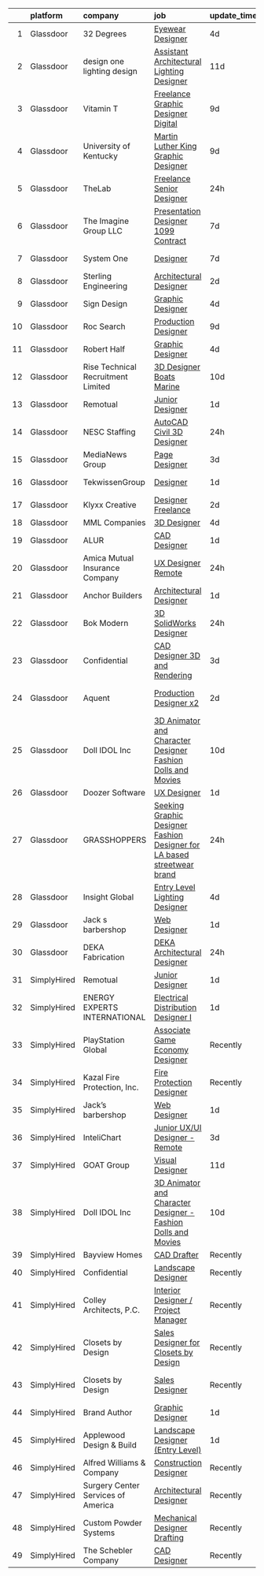 

|    | platform    | company                            | job                                                                                                                                                                                                                                                                                                                                                                                                                                                                                                                                                                                                                                                                                                                                                                                                                                                                                                                                                                                                                                                                                                                                                      | update_time   | location                   |
|---:|:------------|:-----------------------------------|:---------------------------------------------------------------------------------------------------------------------------------------------------------------------------------------------------------------------------------------------------------------------------------------------------------------------------------------------------------------------------------------------------------------------------------------------------------------------------------------------------------------------------------------------------------------------------------------------------------------------------------------------------------------------------------------------------------------------------------------------------------------------------------------------------------------------------------------------------------------------------------------------------------------------------------------------------------------------------------------------------------------------------------------------------------------------------------------------------------------------------------------------------------|:--------------|:---------------------------|
|  1 | Glassdoor   | 32 Degrees                         | [Eyewear Designer](https://www.glassdoor.com/partner/jobListing.htm?pos=107&ao=1110586&s=58&guid=0000018229d68ac6a291754eb450e42c&src=GD_JOB_AD&t=SR&vt=w&ea=1&cs=1_fe781148&cb=1658559302808&jobListingId=1008012148780&cpc=444700D72F2ECBCE&jrtk=3-0-1g8ktd2n8kf3d801-1g8ktd2no28d1000-e171888724c4744a--6NYlbfkN0BK9GXDcakwdiqmeo8o-2GvkYnmPkq7xevAHdeF_847qtWIb67PS4cSEboSHorPJRDQoaqcUy-3L0yhtCuG0Dr00QbuvsAT9k9_vGsKOvIT62hwB4leGfVJbxAEb7m3iG1ynuz_rrQmmFlyplda9327a5hbsHctmm29ZdRUsBLc9kGi8jmAyZaXppXGOiU42CWbClpmH54iwDp5gRGvT0GXwhmTjB3Qef3T3VmYY2ioAuTe06h-hB1ixBU0t_VCPUwjYxGdqorYUdcM1bm2BybTXwrcNhIN6UqZUtdfMb8ftFRVOXwe7HMgrQN5L_vZMSUGGKwhCFy-rqK40Y38TKzQ8RNNclsCFoNwqsXM2s1WtDW_zAu4qxD6fge3WSRT_Gf6d2xM8_KJ685ZzWgms63D0fJsS2oCUk-8krONXO2oB1oH4txbxa7wnujxFE-tTlYMjxoO6oZvNo7HIznZHPbue7COPA0lhveWoEoWbqlKnA%3D%3D)                                                                                                                                                                                                                                                                                                                  | 4d            | New York, NY               |
|  2 | Glassdoor   | design one lighting design         | [Assistant Architectural Lighting Designer](https://www.glassdoor.com/partner/jobListing.htm?pos=104&ao=1110586&s=58&guid=0000018229d68ac6a291754eb450e42c&src=GD_JOB_AD&t=SR&vt=w&ea=1&cs=1_4f603417&cb=1658559302808&jobListingId=1007997987199&cpc=10100C7693495614&jrtk=3-0-1g8ktd2n8kf3d801-1g8ktd2no28d1000-4c0aedf0e6fda878--6NYlbfkN0AS3oPsAAmCngCu4U51_2RxXyfS7TdWOFtWPOafNW52IyXYw5TLhjvsfcj4TZXJQ1zzH-20UfmQkxAIcMdSZrXDm9Ky1KN2JJcuidamg9Y5Fjz8MusjrzVrZqZC3xmTcMViLY6S1sPu1OtTCAmJZ9fgswCdoOnB-Ca27neAVfFiANR58DfgrARn93_2WRZQ-tb2pk_GAf_4bv3f-bj4C1hmYiIofT5oDeiX_8O35UgeJk6g3VGZ8j7uo4zEyaGAbQ5dEys9tKTnB6deThDUx0Rk4IGXzxW8Gzwftw8FPG89AaTuRW_5CLvcwv9rPIYLXfFXjfaYZQXuzzsUWntVpZEjLpbFPyAKoSTwq528JNbVWZ09Kw_or6O2M1px_yGVz86Nvc2-bDK5Hfd4EurhuA58JqInRNQ0B-_4lXjwjHls5YSRAmokPMttCmjb92vGSWmWCWFWKfQFlY4sYdz8pO5kuB0SEl1N3ntkfPx966Izoi_oYr0HkirKtmaRIPexjpbQU7z3QFR_zbLT7cGYLzWWFQ3bo-SMIZY%3D)                                                                                                                                                                                                                                       | 11d           | New York, NY               |
|  3 | Glassdoor   | Vitamin T                          | [Freelance Graphic Designer  Digital ](https://www.glassdoor.com/partner/jobListing.htm?pos=120&ao=1110586&s=58&guid=0000018229d68ac6a291754eb450e42c&src=GD_JOB_AD&t=SR&vt=w&cs=1_dfe72bc0&cb=1658559302811&jobListingId=1008003371939&cpc=9908D8D4413DBB8A&jrtk=3-0-1g8ktd2n8kf3d801-1g8ktd2no28d1000-b8aaf4f790a6822f--6NYlbfkN0DMrcEu7yrtATojKJA7cEzGQ3FdRGWLh0CZQInL4ECGI6k5tN82kdM0cJmh4vC7GgjKNvTzYday83o81_T4WKA7b-d9Hj33A104tepf51FPuFTB1Ljl-RdeiHAR7waaXXEbP6UQJH3qO91B-OiRteeOFAg_UGoOJfky8aSC0JcLRXtNf_BvieCQN3gfXQp18N0TjpY2Gsc_l8bUHYtB3k5Qx7JguhuL_SDjmKTTObW-Lq4Nbr3TgH-FgCoFwf2BnmWzn7YILT4BkjTjBmkxdjO5iurid0_dX-kUaXZBWXJd14l5F5pSJhaEeQH0AOrEUKj2kvG-iE5cNh3CTxtZdmhUrtUOuHNYqE_05hNdIE8Sws-E9X19JxTbGcuXlCIqTMOz63K_cnHDtF09FAwnMTo8kh68W76YH8o_m4QLsYs8Flbr0IEtHV-_me-kNZ5Dd2qVvMH2GSoygNBF-vlKilRL)                                                                                                                                                                                                                                                                                                                               | 9d            | Boston, MA                 |
|  4 | Glassdoor   | University of Kentucky             | [Martin Luther King Graphic Designer](https://www.glassdoor.com/partner/jobListing.htm?pos=127&ao=1136043&s=58&guid=0000018229d68ac6a291754eb450e42c&src=GD_JOB_AD&t=SR&vt=w&cs=1_d4585fab&cb=1658559302811&jobListingId=1008002923825&jrtk=3-0-1g8ktd2n8kf3d801-1g8ktd2no28d1000-51466d4ed0807bb2-)                                                                                                                                                                                                                                                                                                                                                                                                                                                                                                                                                                                                                                                                                                                                                                                                                                                     | 9d            | Lexington, KY              |
|  5 | Glassdoor   | TheLab                             | [Freelance Senior Designer](https://www.glassdoor.com/partner/jobListing.htm?pos=130&ao=1136043&s=58&guid=0000018229d68ac6a291754eb450e42c&src=GD_JOB_AD&t=SR&vt=w&ea=1&cs=1_c4c24bfa&cb=1658559302811&jobListingId=1008023980016&jrtk=3-0-1g8ktd2n8kf3d801-1g8ktd2no28d1000-4ec9a241155d88cf-)                                                                                                                                                                                                                                                                                                                                                                                                                                                                                                                                                                                                                                                                                                                                                                                                                                                          | 24h           | Brooklyn, NY               |
|  6 | Glassdoor   | The Imagine Group  LLC             | [Presentation Designer   1099 Contract](https://www.glassdoor.com/partner/jobListing.htm?pos=126&ao=1136043&s=58&guid=0000018229d68ac6a291754eb450e42c&src=GD_JOB_AD&t=SR&vt=w&cs=1_6d6a4a03&cb=1658559302811&jobListingId=1008008476674&jrtk=3-0-1g8ktd2n8kf3d801-1g8ktd2no28d1000-0737340b6d7a1384-)                                                                                                                                                                                                                                                                                                                                                                                                                                                                                                                                                                                                                                                                                                                                                                                                                                                   | 7d            | Shakopee, MN               |
|  7 | Glassdoor   | System One                         | [Designer](https://www.glassdoor.com/partner/jobListing.htm?pos=115&ao=1110586&s=58&guid=0000018229d68ac6a291754eb450e42c&src=GD_JOB_AD&t=SR&vt=w&cs=1_8060916e&cb=1658559302809&jobListingId=1008009026649&cpc=217C45A42544DB93&jrtk=3-0-1g8ktd2n8kf3d801-1g8ktd2no28d1000-b14ed12d61d5539b--6NYlbfkN0AXtvPDqDev6liskt-h_3vAUEMM26GmMOlWYCAn-kvNiXycd5WmzglIHi5nf_bG_WvzVqywqQR2CMi6nJe_aiElRkT6R1Q-nbyfjXVMQHu-WD26QuwD4ZnILRyCz8pK7qae2SIbuvoz5j7uk1dSkplD1cxom-4sf7-scrdnIzjDw5Zd9R24UqbLV6zcW9kPE76epE3_NEx20Lw1ugipYg0_AnisglRhNLu2S3O-JWG_zspqqoMbax1LwQZvSjzrwx2aHeZKvGLXya9CPUmxwYtY608UZJtV-1WDW7kbeMtWc8FkO7irsMSEeHfoRNk7YD2NEwv5ScEifizPUflNGalR58zJXc3fxuPAmt1yiB5TlcRs3RQMPquiUV3Za9ge3Ft1vAaQCjsL-aKtcSd1Szmy6vtcMU0wbji5E8VzJYfxIO-Fn-CGCleMOBbtGyNmrRcJ54W-kKujUCBlMfEG4jxLQRQXx4Yrznnujdfe3HgaqYLTF0N70Pr8v3rPnGEcBU0CexOqmpYSlsn0A0QBM-9rUXpD4aC7jrGAqknITm7STFVxBlLwRbPK)                                                                                                                                                                                                                                                           | 7d            | Maplewood, MN              |
|  8 | Glassdoor   | Sterling Engineering               | [Architectural Designer](https://www.glassdoor.com/partner/jobListing.htm?pos=113&ao=1110586&s=58&guid=0000018229d68ac6a291754eb450e42c&src=GD_JOB_AD&t=SR&vt=w&ea=1&cs=1_5b60470d&cb=1658559302810&jobListingId=1008017842891&cpc=334ABAF5D42DC775&jrtk=3-0-1g8ktd2n8kf3d801-1g8ktd2no28d1000-b3ec767eaa28fdf1--6NYlbfkN0B4L01S_OV33roMHkz4t_gFxJwidlf-90ojXEiVsJ234DCbZor6QA2zncOMfr5AWC0HfDV3zrbgnZp-4TrAeSYJf06wvsRrbx74cvTS_AWOdlybYXtlBhRBY3XcPU6lTkWhnjp07INQGPfrKpgo-_LgiOFtCUa0X6oijOXmtJsrT1q4zEObZWD22BFdaubSku-c-GolwLdCKHdFCQOBP2L1qaasWYkyg1SXo-qsnytp0t8juLesz-hbxcbLXYKMvfMZJHr9xHelnN1-hQsWHLUSvPfQkBrza2isk3ckT7QpZ8PDn5W1DXKycJNak4PAOlhB9GE2lSGAardy5uFi2FUn0A-SVB7d9EidiLLGCVlCIL47QBGh2WYQ-shM6fSODszhzg1CgZQcEq8Ba08jqPTl-U_2SP8UWW_TUyKLz73R4lvnD4zgkPPuIL4e_-j7wh2H_g0aCeXF2M-Qk0cJ4hSIOg9r94ZtOo47o-a38e_iopQZB8KtDVMNba5BmySOW4s%3D)                                                                                                                                                                                                                                                                                          | 2d            | Remote                     |
|  9 | Glassdoor   | Sign Design                        | [Graphic Designer](https://www.glassdoor.com/partner/jobListing.htm?pos=108&ao=1110586&s=58&guid=0000018229d68ac6a291754eb450e42c&src=GD_JOB_AD&t=SR&vt=w&ea=1&cs=1_93dfc49a&cb=1658559302809&jobListingId=1008012044571&cpc=1D891ED3EFC3904E&jrtk=3-0-1g8ktd2n8kf3d801-1g8ktd2no28d1000-5447584a5a012fab--6NYlbfkN0D5EoDI19pzLD_ZoAvoqM1-O9qeTV9KvYbDAr1-bMzVcQf2IFddxPxdfYK0M0fimLA_1hqh8mtv2Bei1xWrEA4dTqbJ9xgG4wtvUPIKGKNPjexcUKQknkExEwPSpfSTKFiWyrGITBdnU721fBuzGq6SX9OPboPsNa7LDXS3nb24dZJne6lPpxFDB5yPLBJ3BOb7LLVEzmg1yIh4dQIsRmgOGrlcuNj9TIZYxaREBRHgl_XrU0B2aM_lST1nR_Kf1gmnuZCZbQlxcmW19vAdSvifsnraPHbDJzPDpxfRXF-8DSlYnzSj89JO19HQi0OFDu7BTHrCJI3JiX_TRgDGa7HWhJO6UNIuQ2bNvg-jOHl2-pKrzzxaRceAd8bKNg5zUc6lySFQJjRZAFCWhATPhJsZGS-2DE5eXjhFPjunHnF6C1SfaMHg1laxoKNwJ2X_k-_QEXo8KspDm-y3i7nUdyqza90kcgYbirzS_0I6s5H79AaigPHUWE6d)                                                                                                                                                                                                                                                                                                              | 4d            | Avon, CO                   |
| 10 | Glassdoor   | Roc Search                         | [Production Designer](https://www.glassdoor.com/partner/jobListing.htm?pos=111&ao=1110586&s=58&guid=0000018229d68ac6a291754eb450e42c&src=GD_JOB_AD&t=SR&vt=w&ea=1&cs=1_10995874&cb=1658559302809&jobListingId=1008002873267&cpc=AC285F3A3ECA6BB0&jrtk=3-0-1g8ktd2n8kf3d801-1g8ktd2no28d1000-addaca8772c6d40c--6NYlbfkN0CMHfdvImXyhvk82aHanYmk_omNMXOkHedsHncAw9pogZQ8McdVG3ZgtV6D129IFYhfTL7yuxeJosBcH9muJWk9YjK52T1y8O0szOu9vTCKpmDjplYXk-IMpyXv9A-aKX-ksh4eAFC-aE-SiQhh8OCuPLec8bbQAg5TTcVH-hdjBv8d1fndIoosveEmcE8050DqMPNetn9gGFVyc1tDJwnehcAXtkrZNU46mwS5c9p0Mz7UfUGWq027trSlOanwSFWdhyNtYx0jyRrZ2zdwqTbR6LxXvaoMhZY5Sx0z5MahvDVRW5szuSK7Z4falaMNbBQytW8WA9asPb_ksuqXlMIM6TJbM2C5Pn9VA_7wpKKH2xKZGkxo555Hn4irLXxkbH0dE1miusBtnftWniYdxVXtt21sUdZe_Ap1ARGx_mHMTVIIR2q9za9_6S9pjDX1UPFQmC9T3LHri2II1P3xcppeIKu2Tr3ef2dAwHRkKtoSDtkUVVUk7Wbm2Tn_-STn1ZU%3D)                                                                                                                                                                                                                                                                                             | 9d            | Remote                     |
| 11 | Glassdoor   | Robert Half                        | [Graphic Designer](https://www.glassdoor.com/partner/jobListing.htm?pos=118&ao=1110586&s=58&guid=0000018229d68ac6a291754eb450e42c&src=GD_JOB_AD&t=SR&vt=w&ea=1&cs=1_984e812f&cb=1658559302811&jobListingId=1008012485533&cpc=654405A9B1E0A9F5&jrtk=3-0-1g8ktd2n8kf3d801-1g8ktd2no28d1000-83e1cc3038318bf2--6NYlbfkN0CpzDdaQkua3np5pkmj49lKioZwmwxQ-yx5plwbYmV_My3ZZxK2JCK769fpFykqI2kJl-YJhFDJc4f5HykAy76NMGmSZUcSlSJBmOHpMYunDxlhYMKSykqidNrDrTw6Qa9AB1cdB7eZST23be0igcgLpLfso8fEEgPqxtv-Vz2kG9y-PdKuVsQY-VnOsGtc2Rht0HxWH5gAGksXXCzPfCF7_LYBtDYUUDMsZdjrUH7Gn4CLoHMGCrzOJAlOMzgRoZafAZl1-qE47SatBGdybVyv_l_du03-fLTy8fxsi8wboVlCiYtr0kNr8k7mNMVuHaCxBK8EZ_jkTyj1bTvOuEdTkOyBv-JVQvx-492dNHFhb-xAOHDzcJgmwc9ymiNuNFubBWsBR0zw3k8qjZnPpXG7oQjiQ3o-j3wjUEGE6IdfcCZAfRq1Hy7HKX--32bhAD_w8HTL05T5bFkOAiL_t3g5PxE1BaV-rPT4017MipEbu3i9AAKzulrPz7PCysZ_D4fz2TJ0Eixqs0AYIAQizq-RW7uXusgt-QJsP0Ojfdso0g%3D%3D)                                                                                                                                                                                                                                                  | 4d            | Marietta, GA               |
| 12 | Glassdoor   | Rise Technical Recruitment Limited | [3D Designer  Boats   Marine ](https://www.glassdoor.com/partner/jobListing.htm?pos=110&ao=1110586&s=58&guid=0000018229d68ac6a291754eb450e42c&src=GD_JOB_AD&t=SR&vt=w&ea=1&cs=1_75751123&cb=1658559302809&jobListingId=1008000115928&cpc=8795CF9063CD573D&jrtk=3-0-1g8ktd2n8kf3d801-1g8ktd2no28d1000-cab4beabd3bfd307--6NYlbfkN0BlIR6L0eizDKDqkzeZRfLume_DxC2-xIBuckbPXhGlgbPuGIQFFKUsMXwj8tcMjhGo-rRhYo0sbEYpR3S8NfZcTr5dmVP_6UhPtnnYrh1zUezU6BOKz0Nrc81QrCZp-zW8S3MRe2MxA6WHuBGLeX9jClSyoh4qnk2gvK51ntMxyTURTOIuPHHIbXF4S_0hjyMZTI3p8eVpwDFQIeRTA8YpoSg80OU1Tr1VRfi7fePEsBbltNb1W6D7GfQdTt-DsjhuoGLyZb1dfWfYPcrtlPXWwAn-MOvgt7fczv9laQD2VwZ_Iof_mAQfS73C_BQDThxdzDeEIH6t7D2M4en_ky7XIpeDR37JhLoPM8pOZObS3FNDKiqrvozgUeK2eiNeqzjNpOTCkxOEiOovsG-miOEOukR1XfF3iwKEDcvd7ktzbSLGm-p5AKJ_ZThJDitCuEhJ4VoOCbCjgC_RJGYjj_-rI1_f0-N00z4yGxczxEHUJvqX9LwoLnA-LL37pAQWkgjI0-mT1xbYFRLyy_u3AOUmVm6KsJ8yRnN8YUDN8SX7okfjYjzkg3dyR-CJmsUNT0U%3D)                                                                                                                                                                                                                    | 10d           | Clearwater, FL             |
| 13 | Glassdoor   | Remotual                           | [Junior Designer](https://www.glassdoor.com/partner/jobListing.htm?pos=121&ao=1136043&s=58&guid=0000018229d68ac6a291754eb450e42c&src=GD_JOB_AD&t=SR&vt=w&ea=1&cs=1_f0ec3a4d&cb=1658559302811&jobListingId=1008021046898&jrtk=3-0-1g8ktd2n8kf3d801-1g8ktd2no28d1000-173baf079a8ec36c-)                                                                                                                                                                                                                                                                                                                                                                                                                                                                                                                                                                                                                                                                                                                                                                                                                                                                    | 1d            | Remote                     |
| 14 | Glassdoor   | NESC Staffing                      | [AutoCAD Civil 3D Designer](https://www.glassdoor.com/partner/jobListing.htm?pos=112&ao=1110586&s=58&guid=0000018229d68ac6a291754eb450e42c&src=GD_JOB_AD&t=SR&vt=w&ea=1&cs=1_fe4ed4d3&cb=1658559302809&jobListingId=1008023218644&cpc=451933188B21919D&jrtk=3-0-1g8ktd2n8kf3d801-1g8ktd2no28d1000-5a2131872c136cf2--6NYlbfkN0CZaM3qCFOpL_Lemb3iVULeNtfhWBcbvvoDwAxh7TM4kSMvzkrej1P0tLgb1VjA5MLqFB_OAeolybmlurPygtWsp5sB2R8gmYu5WDcJKNuhsgXRlOovXGmUFAip1VNcFz9bThqYLOkLoGofzgBC9owRi5UVtQGvFeyrWz_9B94wbKWSug4THFIkd65bogJF6lglkuRk0yymCVmNT_S1Qfa99UT02h94IkrW-vQDbasvjdXSoiuAGzO-kCUo7Jo6fiSnhtjIsCJ0aSbsmC9Urj7xklTxWzfMl-EeKGgX0SIKoDZ5BgLtnrLdGw6lk7dGhR08DhrJ1QPeI9BbuMTJ91-kWF5SH7LyI7rHs21rg6mqyFleEKwyY2js1JiLuIb8-eh_ogE6du8nFhpxO6-GaD-O5RqoMtYMAgSNFmY5g0srd07koQI8pwdW_wIkCWHhXyS_v7c1j8tCSXSvw6iM1XYWudYJ_3AFUjMbhT8VvJmHjJWT6i017ZHKd00PlqUh1GgnEIIvwIIhww%3D%3D)                                                                                                                                                                                                                                                                         | 24h           | Remote                     |
| 15 | Glassdoor   | MediaNews Group                    | [Page Designer](https://www.glassdoor.com/partner/jobListing.htm?pos=105&ao=1110586&s=58&guid=0000018229d68ac6a291754eb450e42c&src=GD_JOB_AD&t=SR&vt=w&ea=1&cs=1_b940a130&cb=1658559302808&jobListingId=1008014959597&cpc=8CDBB1EC89CF7160&jrtk=3-0-1g8ktd2n8kf3d801-1g8ktd2no28d1000-4fe1aab0f0f28fbd--6NYlbfkN0AJuQGTv8CTaj4fYsw3wWsgKqKONRlw8R5hOwrc362uRY2qrf7dozGqkrRkdSaGOyCuID14d3EmZQlHbPvAfLHUYvTiVdVRamrOwU35cwDtTQT_eOG-gUhbj8CiJrYJpPk7w4i0xwYuMHIQ9AsNCQnzdTG5uDQyGUVziZ1OlKURAfEBrCg2FZ-1k3a7yVgpO_tF8at9QvfR3Nz0j2xqwmbX5esJigFOCgIAQOmi_TYX6sUEURntuboRbS2g2ZKr7u7zV_BIbtsBEEvh5rTHNB6vUUdyv9oiolvs4RBKqStlbJoKtiF-V4egztAyjgIEABPf25IbgcnYRH3hUyt4WH95wzpbqu8NJL1K9_BKY2RmtKpnqpbuL1elmDkFdw_uk6OV1VlWptgMeryxHjnHvn1k1ZUSlqq5mdnW69fMu1iR4xOuti_vzm2XTYZJEZAS7MZ05n8wmP-qFyLSLqHlUymCgvhOqQ_rnpJBaWAcKPU8O5P14ZEXJtGkybGwkQqhb3Q%3D)                                                                                                                                                                                                                                                                                                   | 3d            | Remote                     |
| 16 | Glassdoor   | TekwissenGroup                     | [Designer](https://www.glassdoor.com/partner/jobListing.htm?pos=129&ao=1136043&s=58&guid=0000018229d68ac6a291754eb450e42c&src=GD_JOB_AD&t=SR&vt=w&ea=1&cs=1_29fca1ff&cb=1658559302811&jobListingId=1008020213060&jrtk=3-0-1g8ktd2n8kf3d801-1g8ktd2no28d1000-f8d024b61455c526-)                                                                                                                                                                                                                                                                                                                                                                                                                                                                                                                                                                                                                                                                                                                                                                                                                                                                           | 1d            | New York, NY               |
| 17 | Glassdoor   | Klyxx Creative                     | [Designer  Freelance ](https://www.glassdoor.com/partner/jobListing.htm?pos=128&ao=1136043&s=58&guid=0000018229d68ac6a291754eb450e42c&src=GD_JOB_AD&t=SR&vt=w&cs=1_ceb33eef&cb=1658559302811&jobListingId=1008016413547&jrtk=3-0-1g8ktd2n8kf3d801-1g8ktd2no28d1000-dfad601a383a1c81-)                                                                                                                                                                                                                                                                                                                                                                                                                                                                                                                                                                                                                                                                                                                                                                                                                                                                    | 2d            | New York, NY               |
| 18 | Glassdoor   | MML Companies                      | [3D Designer](https://www.glassdoor.com/partner/jobListing.htm?pos=122&ao=1136043&s=58&guid=0000018229d68ac6a291754eb450e42c&src=GD_JOB_AD&t=SR&vt=w&ea=1&cs=1_c45d0b4f&cb=1658559302811&jobListingId=1008013069175&jrtk=3-0-1g8ktd2n8kf3d801-1g8ktd2no28d1000-88917fb1367694be-)                                                                                                                                                                                                                                                                                                                                                                                                                                                                                                                                                                                                                                                                                                                                                                                                                                                                        | 4d            | Dallas, TX                 |
| 19 | Glassdoor   | ALUR                               | [CAD Designer](https://www.glassdoor.com/partner/jobListing.htm?pos=125&ao=1136043&s=58&guid=0000018229d68ac6a291754eb450e42c&src=GD_JOB_AD&t=SR&vt=w&ea=1&cs=1_0676e679&cb=1658559302811&jobListingId=1008019703696&jrtk=3-0-1g8ktd2n8kf3d801-1g8ktd2no28d1000-6aca30e251a6a3c4-)                                                                                                                                                                                                                                                                                                                                                                                                                                                                                                                                                                                                                                                                                                                                                                                                                                                                       | 1d            | Remote                     |
| 20 | Glassdoor   | Amica Mutual Insurance Company     | [UX Designer   Remote](https://www.glassdoor.com/partner/jobListing.htm?pos=109&ao=1110586&s=58&guid=0000018229d68ac6a291754eb450e42c&src=GD_JOB_AD&t=SR&vt=w&cs=1_8a250585&cb=1658559302808&jobListingId=1008023152099&cpc=AF1E4A3695F490BE&jrtk=3-0-1g8ktd2n8kf3d801-1g8ktd2no28d1000-45ca01829f84c6f7--6NYlbfkN0DHNsmo6-l5VPEcn0_qUKkjeVx5zfr-x0vwZbi1T4ZBycdf6Jx9Tpj7qckzafRgtcLXdLnxyfmGRzNwjI9YJwsqadLqFdxv6lRP2OBL1QWsxcqwrNLEH9JQf1guwoWx9Co_zfsFmHLjE5O-086nq_43Im-bxeZhuLy022DRje_OCdrWmKee86TwLqaWFPpNcYouGFXGAtz2XGtmWMH_TwGZCzoh7xIE_mzF-Vi885ugK92cCBJfAP0i32QPsU-oOtRlXjUjnLqIVd-OCV6tbeG329ydhqTqNhaPP7ofvCawJGPlAWxEF5HT3XOK26itEWEzpd76nZk6kJLG9TjfQH_i_meAaQdAjPhW9AnuVlrpFp42RI_pKMmYADbHHjbqnBOEFqDjMycO1xIvTptUQHa-u9CjAXbIG8yyiYYu6Oul7Y5B2lhPFFbiW_rarYFgwj3_6nI6VrP1AnOccXY5hjGkqW7rSdd6FHoT4JWIkki76rXi7JsxUvndEXY1Ekc7w2kxCegqj7J1ufg_S4NyG2oRL6yiEyTXHq_lubO_M-M1oVWfQYu9IsptKoj_PZK32BdpftnlCBxoJkj2cZYeNGGKXygVcIVyZodnpUcz_SWJlYzMils_qdwwCnd3O7F_uXpMhTeHTWgUcBcbinjTAHkT-6kBC9V6jXQ9G-mMZFlap2HUj8PmanJHqH48bd6PlYwKKNF9NQQ-OfLe2-yghJCUoU6vbGc7ZZRZ4ZZ3sbpZo7dXXa4pTkgnjn673fKzm4zpnC65M3UZpbG03aCz5ZaENDgDUMDL-j4%3D) | 24h           | Lincoln, RI                |
| 21 | Glassdoor   | Anchor Builders                    | [Architectural Designer](https://www.glassdoor.com/partner/jobListing.htm?pos=106&ao=1110586&s=58&guid=0000018229d68ac6a291754eb450e42c&src=GD_JOB_AD&t=SR&vt=w&ea=1&cs=1_0abd25b0&cb=1658559302808&jobListingId=1008019770944&cpc=AF8BC9077DDDE68D&jrtk=3-0-1g8ktd2n8kf3d801-1g8ktd2no28d1000-63fdf7e63976f2ce--6NYlbfkN0DZZww-p_mr8GWlqIRBY21Wjl_Fk3kglyx5_HcxykVqwaDFSJjVlUl454aCHcnRnC-GL5sOo_xrgnlQFU5uu0RgdkvWzUDh9oNa7oO6QRhS45cJ7a5Leq6JDs8hrorIvYU4OrF6PfNnkbuJhAXVq3Zrh4j1mu6lP50Yt84SVLeywrnKh45U1owsY0x20Pf1iB0WX0oTJS6eMBU3GzMkOT53vBLXrrhIeSlelymvhlvB0CaHxssNJACTzHin3250zksfghK5cXbIQsd9X-52CCO9aB1XM9NcJy0nf8b0jJM1hvJhKlJIUArsILgEepJuXiGas5xste4Ugtip5-ldraCOceNgT7tuBZhFlTUzncgI60Y8PUYvwrYPQq_WW8cXBde9Vz4SVa_lCqYLrcHB7jM_iRLEjUXS-EMRxBxFXIU11-Hd-b0Uha6FZD5SnHFk-6HiYoeh6r_CxBhN2bl4bP_6Mee3-DFq9-7D4nBrGPAs5aGYUUSMyBWAnqT9b9kC4zwFzkwU4LKs-A%3D%3D)                                                                                                                                                                                                                                                                            | 1d            | Minneapolis, MN            |
| 22 | Glassdoor   | Bok Modern                         | [3D SolidWorks Designer](https://www.glassdoor.com/partner/jobListing.htm?pos=114&ao=1110586&s=58&guid=0000018229d68ac6a291754eb450e42c&src=GD_JOB_AD&t=SR&vt=w&ea=1&cs=1_4edff0e0&cb=1658559302810&jobListingId=1008022784497&cpc=F4EED0218A761C36&jrtk=3-0-1g8ktd2n8kf3d801-1g8ktd2no28d1000-cc98691101b13428--6NYlbfkN0Bfu_5AvXDdZ4kp6XJnm-TK1qXOuwmabyw2ykyrS-Lqwig-XF-T1t7bm1yALSeqI_w-etvPnSIhbT1btK4SOCg1qvbyBXpqOuBuKVxA4R6jDBrUpzXQ5ObudL82fmyBg-LE8F5VONKyQXbFr8ZPjwcXnej1hlGeqmMJt4z04XgqkKezNq2zlwV9rkSX39tT01gkf6v1f6XOsfsjQehMuxQCDi7-HGX0hOu-ZlqFnY_FG6TWlUrhGQbp10JjZMQ248Ru5QZlXS_QvW6zM63mkox54UT4RfGmkcc_dJp1wG1WPbdOaqdNTNtf2O5wBqIybfV954WIkWEsKGpK-G_dJL0lQ7R-ZWiWeoPpWrahS_vnYc23_xq-rRGTxD_Jqq1k-jE3zFl8DrFI8dWRgYvGzZxqaxr2t6amQ89l_Bco1wJEkBOzH0O8vcsfokRz6ybg89RzEGFA_Aj5AiDFvs1Hl2qAMAAsmoXZGfQxYGjoY2oySWZRGdyPyS10jXMwKv0OZXg%3D)                                                                                                                                                                                                                                                                                          | 24h           | Remote                     |
| 23 | Glassdoor   | Confidential                       | [CAD Designer 3D and Rendering](https://www.glassdoor.com/partner/jobListing.htm?pos=101&ao=1110586&s=58&guid=0000018229d68ac6a291754eb450e42c&src=GD_JOB_AD&t=SR&vt=w&ea=1&cs=1_6d5c0dde&cb=1658559302807&jobListingId=1008015055285&cpc=88FE657033F128A5&jrtk=3-0-1g8ktd2n8kf3d801-1g8ktd2no28d1000-1aaeb39c2318afbb--6NYlbfkN0C-JHwPsi4J_qJscZATRZQKhuQzhC-3btlxRVQSn4W8QPUJbBhCn84MBI6gASY_VJpz5jitzxxxyqZeizp4zqFLV_ukX0VCNifHgf6BjuVDhOPg9VeEO4L_kEgXDocDfvdf2e0NSI-EelJb04PzgHCIV6ZLImHijvs_gtVA2uSAlQ_gKlCzpl6tbQT9Cpi6BGKjL_YT0gypabVpTfdYqKuVjKQNlIEE-MNJ6QlGp2kyZBIc7lplkVc8vtM5bntDfn5CeHj_qXd_EHX06LIY_MQRNXLnTN0yzhEKmbEGRMdYrvEKG6tI9uC3LSoO5N96a-XvQ9Ks0RNOiUbPEsjzn-Aso7TcpdI04JuZZy_0MkoxX1oJmcgw-DQEbRmFemfCjXvFQHANIy7fRvGxsN_fYOQquQkiPVcakfNRF1lWNK6lASTvql95xOfTNYGYuQVgtiIHYZIhJdZknxfZuOPsllb87NPxslxF8XQN4BAZMKj7QCsv8cssDzx51FQm0FH2z6tJ2vtqU3z5iLVhRGYo5_tK)                                                                                                                                                                                                                                                                 | 3d            | Denton, TX                 |
| 24 | Glassdoor   | Aquent                             | [Production Designer  x2 ](https://www.glassdoor.com/partner/jobListing.htm?pos=119&ao=1110586&s=58&guid=0000018229d68ac6a291754eb450e42c&src=GD_JOB_AD&t=SR&vt=w&cs=1_e7aa143e&cb=1658559302810&jobListingId=1008018932000&cpc=FB7E4A1762AE5BEC&jrtk=3-0-1g8ktd2n8kf3d801-1g8ktd2no28d1000-8ea384a0eeeeb3e5--6NYlbfkN0DMrcEu7yrtATojKJA7cEzGQ3FdRGWLh0CZQInL4ECGI9gD0Wolx9R2v-Aex0-GK0599N6JfJrHwmKVIEictrnypLn4ozaqC5aVDZJP0k-aKzmnrTmVjHfJ4cQ2LkqyHK1Q9iu4w4smN9vclPZtRAqdcpsFvsRiavO5ZMaSJeRBZ3IKzX6KrtKyARVIOlRmr_2qzltg58ieOVbkXzOAh-YXiF1Ls3ZXmHpnsMeL4mxVZrc8xkBsFha7CXkcZV1wlaMCWZR55mjDuYk1OcQk7ACAM1rsY0iQgmWH2TYwUVyafHlzc6NRI6N3JHyGtKBkQPAsFvdTy3tbXCK9MHHYh-REE0MJeP08GrzWLGq-XU75WYxm60b24bloRjWg16Nm31T4hSU1hAbKJhIw25HvDHSa04cNP-WE-n_JTilKiSVEqh8mdmQZvbtYq-oaZ7Y_uBvxx4UYWnP_rg%3D%3D)                                                                                                                                                                                                                                                                                                                                               | 2d            | San Francisco, CA          |
| 25 | Glassdoor   | Doll IDOL Inc                      | [3D Animator and Character Designer   Fashion Dolls and Movies](https://www.glassdoor.com/partner/jobListing.htm?pos=124&ao=1136043&s=58&guid=0000018229d68ac6a291754eb450e42c&src=GD_JOB_AD&t=SR&vt=w&ea=1&cs=1_c800955a&cb=1658559302811&jobListingId=1008000050419&jrtk=3-0-1g8ktd2n8kf3d801-1g8ktd2no28d1000-692803b7bef0db82-)                                                                                                                                                                                                                                                                                                                                                                                                                                                                                                                                                                                                                                                                                                                                                                                                                      | 10d           | Remote                     |
| 26 | Glassdoor   | Doozer Software                    | [UX Designer](https://www.glassdoor.com/partner/jobListing.htm?pos=116&ao=1110586&s=58&guid=0000018229d68ac6a291754eb450e42c&src=GD_JOB_AD&t=SR&vt=w&ea=1&cs=1_6d6f0846&cb=1658559302810&jobListingId=1008020686132&cpc=32EE424DE2B657EB&jrtk=3-0-1g8ktd2n8kf3d801-1g8ktd2no28d1000-af399a0b1d20ab56--6NYlbfkN0Bg38Of9YQ3kJV2XUPt6TrE35Uahq87aC81g7ntBBDzDl4BUeCILnYXLU6PATw19imkHDFJKaE-HSGObwynxPYNNQhTKA2ndTCY7YmDy9cCkYhojGtxSa38bhzrRdXnw_0-kmfL1bmJiYnIa08zgqJNHGQHit03bLAdoz4L3qqqPzUyiVIt9sdpq1XLnml8D5zNTXDiRR8ORYFbMcgwIB5uvR6oWAy_uVyyGORIhkHpAqimuZvD9d7XOXVJuOE_TIcS4kpA5uMYKypds2DfF6leKUNzYQaPdQLGojznvcxtiFDako6gALVtZNiR9xXT50xFZn1RtMEF8mDCf9cFIw0ReYc8BIDLG8HLAMTbmuCJpKTHf0ysqiHUDmEoS8fw7b2FgPwvZlh4peyL9A47ZJA27_iteVdqQLJySMqVMjzBckaBQ8ykIPGZtDeGGo9LTEWbiMskAL2CmmSw1kQ3tpeZsT3-OEqc5uNr2XqQMBdwyOEFHu5dY1p8kyIcwaCK0Xk%3D)                                                                                                                                                                                                                                                                                                     | 1d            | Remote                     |
| 27 | Glassdoor   | GRASSHOPPERS                       | [Seeking Graphic Designer   Fashion Designer for LA based streetwear brand](https://www.glassdoor.com/partner/jobListing.htm?pos=103&ao=1110586&s=58&guid=0000018229d68ac6a291754eb450e42c&src=GD_JOB_AD&t=SR&vt=w&ea=1&cs=1_449bdd0d&cb=1658559302808&jobListingId=1008023834020&cpc=853DEF62E69EE75B&jrtk=3-0-1g8ktd2n8kf3d801-1g8ktd2no28d1000-7889e446de2386ce--6NYlbfkN0CPEiJEzZq4I_K6S6Q9VC1QMfIsI0INZ1UYi7vjgDL48f87QLouAYwobelOUSOt0kYOM3PhT0Lec-TyoJq8apc8yU8pyYEYwRdfIoc09R8tDdxmjIMz5nSZ371rScg0qCS90jav0PGIUWuZG3UL_Fe4H3kgvwDEW_HwyrOshNnzKhhfXYNG_RZ6pOxyWa19x7LnbBHan4uwwOzYworqxDSdrcsMUa40xyprppZZ3kkusq5F8imjAv4i_oAdiBxPvieRk0APzi2qRmU-aVm-wV9J0O9tXaLtIUl7HwZG_4oE_q_WjnDuXNYmJId0jtWI0d-_b2rQ0ncdOdQJhndv6D5YqJ609ZHDYE0w7QpdgHumSc4eyUDAHmylBfBFKysZTTdWdplyqlsdOCrzhwRiTEia7pJcJDwqgIji5QPr7S_pwOhNYrlYUh_TL3BNFnJgoku9Hyw_fGwaD9YJ7ZS6D3H5aQh4PVx3D3zSJtR8k1VxcvwG3NodFdlLJjJPEJUME2VyVzo5suavpw%3D%3D)                                                                                                                                                                                                                         | 24h           | Remote                     |
| 28 | Glassdoor   | Insight Global                     | [Entry Level Lighting Designer](https://www.glassdoor.com/partner/jobListing.htm?pos=117&ao=1110586&s=58&guid=0000018229d68ac6a291754eb450e42c&src=GD_JOB_AD&t=SR&vt=w&cs=1_3efa978f&cb=1658559302810&jobListingId=1008012112398&cpc=654405A9B1E0A9F5&jrtk=3-0-1g8ktd2n8kf3d801-1g8ktd2no28d1000-00bf8f89502e2286--6NYlbfkN0BKkHZu3wF05EeDimN_p6sYpKCMArvwa95YdH7UpkaBCqc7l59ErwqcNyJfBJh_PkT9F6WavSzzK2Ff0792tGP3bW2_TuIkkBg6Y80BH2YqD0bJKOeE7hk5jPr6XrPlX4mcNw_AWkMlX6eihn0Bm343OdcLd36PafYC5P7iOgAJObhQHVgIqKUsKH2Z88uuYkaLKBbTGiRgph2QxR80dVvBgYsyhqyt7dGqXpWWMi6O9dXiRkAPowF1GBr0wmR9KBUf9rGZrJVmf3Mfq8AlJeEPhFvfWOZo4ff1FYOVe0GyqeLPuxcJ6ly-N1cPh6cc6IHuaaKjcGDI330gss2qwRlH28VRY_mGonbk4U_nTGnj2ruEM0Kx1TsD8hYPr4ELKEi9FzqVuO_knxyI8zXHUwHywCjFkiylSdzg0cYluyeH73wMZGc_6nnmZUzqoI13Vc2HNRt0XF6S-Q6244bxhU-WY4vYvzNG0_ae89RucOyfrw%3D%3D)                                                                                                                                                                                                                                                                                                          | 4d            | Raleigh, NC                |
| 29 | Glassdoor   | Jack s barbershop                  | [Web Designer](https://www.glassdoor.com/partner/jobListing.htm?pos=123&ao=1136043&s=58&guid=0000018229d68ac6a291754eb450e42c&src=GD_JOB_AD&t=SR&vt=w&ea=1&cs=1_f84cdada&cb=1658559302811&jobListingId=1008020645980&jrtk=3-0-1g8ktd2n8kf3d801-1g8ktd2no28d1000-9741a7f066dd3227-)                                                                                                                                                                                                                                                                                                                                                                                                                                                                                                                                                                                                                                                                                                                                                                                                                                                                       | 1d            | Remote                     |
| 30 | Glassdoor   | DEKA Fabrication                   | [DEKA    Architectural Designer](https://www.glassdoor.com/partner/jobListing.htm?pos=102&ao=1110586&s=58&guid=0000018229d68ac6a291754eb450e42c&src=GD_JOB_AD&t=SR&vt=w&ea=1&cs=1_9535a70b&cb=1658559302807&jobListingId=1008023551144&cpc=214153447B1391FC&jrtk=3-0-1g8ktd2n8kf3d801-1g8ktd2no28d1000-cb7471cb31d3a117--6NYlbfkN0BnQCvv-nHsS0W0SCgqzVDnrt7wpZ1E7I4R0G_a5MIjLM_R2bOyvuxeLjuUTEnA3FPXwt3FNO9pCaQ0WBMAOC8gHc5-IWJ8WbesqeJDulsHDkJZF8hJlXVtz6-FC7Rq8O4GBNPK_Jwru0FzETCeqxdxyQ1CKKDoyS8ecnlTMP67Ougt8wPMIb4L9IfuYOwposODBtuESnRAspO3xEser9BzmGFiMkDqdmL3iKO5y6AStb6s-ro5iFxe9dNa2d8Okg-4rCIj7XRNnzfEfuu6zi3J9z2I4bT3BM1_aO0TabQCaDDWYEzE55pMp5kO0s-nOQpAudYNB4lMmg5KXTjWuFIKKjpVRrV2A2kOJEIBgB-Q1RKynzYk4s-NYajN4Ro2aC3RqIBZJQ705UwvWKIt-yD8BjD0lZFXlJdeE7RKPs0H9wKOSEZRnneCV9DZdcMBeFZo4PbeXpmv-0oz4oGPQxJw82kc4e7J7PnhZI5BFyU9ztytzt2a4UgxQy7U6EluT9v5hwns1yINdg%3D%3D)                                                                                                                                                                                                                                                                    | 24h           | Remote                     |
| 31 | SimplyHired | Remotual                           | [Junior Designer](https://www.simplyhired.com/job/fyt2pRp8xGwLzK9-rlJ1mi8w91XgB28sxjEnW_b6g7luM2JkA_KYMA?q=3d+designer)                                                                                                                                                                                                                                                                                                                                                                                                                                                                                                                                                                                                                                                                                                                                                                                                                                                                                                                                                                                                                                  | 1d            | Remote                     |
| 32 | SimplyHired | ENERGY EXPERTS INTERNATIONAL       | [Electrical Distribution Designer I](https://www.simplyhired.com/job/uhsP82akiQZVQP9qwiGSNT9t8JFaQaWJRWGYOfCuWeQcU6cOjK0l7Q?q=3d+designer)                                                                                                                                                                                                                                                                                                                                                                                                                                                                                                                                                                                                                                                                                                                                                                                                                                                                                                                                                                                                               | 1d            | San Ramon, CA              |
| 33 | SimplyHired | PlayStation Global                 | [Associate Game Economy Designer](https://www.simplyhired.com/job/tlYc3zpAPCxSxwVaOI50XaUl3zKRARnfB1a9jrAtSKfiBwKVG9Kc4g?q=3d+designer)                                                                                                                                                                                                                                                                                                                                                                                                                                                                                                                                                                                                                                                                                                                                                                                                                                                                                                                                                                                                                  | Recently      | San Diego, CA              |
| 34 | SimplyHired | Kazal Fire Protection, Inc.        | [Fire Protection Designer](https://www.simplyhired.com/job/Q1dex7tsETJdCpyGTi2pJ3hAmarCmHZ8pckYRk6idfy2Qmg3shUp5g?q=3d+designer)                                                                                                                                                                                                                                                                                                                                                                                                                                                                                                                                                                                                                                                                                                                                                                                                                                                                                                                                                                                                                         | Recently      | Tucson, AZ                 |
| 35 | SimplyHired | Jack’s barbershop                  | [Web Designer](https://www.simplyhired.com/job/CvnyrB8Xw1-NITRX1vfjqUkZCQdy4vGNssco-cpaqwJIJdjliMDBnw?q=3d+designer)                                                                                                                                                                                                                                                                                                                                                                                                                                                                                                                                                                                                                                                                                                                                                                                                                                                                                                                                                                                                                                     | 1d            | Remote                     |
| 36 | SimplyHired | InteliChart                        | [Junior UX/UI Designer - Remote](https://www.simplyhired.com/job/V0hpIU5_zTQr1OhAlwytjov1oxXRqvCsAk3BQFh9MuRvSwsGZRzCJQ?q=3d+designer)                                                                                                                                                                                                                                                                                                                                                                                                                                                                                                                                                                                                                                                                                                                                                                                                                                                                                                                                                                                                                   | 3d            | Charlotte, NC              |
| 37 | SimplyHired | GOAT Group                         | [Visual Designer](https://www.simplyhired.com/job/_pMABjasQnC6Kjsddnao3Avqh1mQpX-KZKVbp3CiHlY0QuQRBSVq1g?q=3d+designer)                                                                                                                                                                                                                                                                                                                                                                                                                                                                                                                                                                                                                                                                                                                                                                                                                                                                                                                                                                                                                                  | 11d           | Los Angeles, CA            |
| 38 | SimplyHired | Doll IDOL Inc                      | [3D Animator and Character Designer - Fashion Dolls and Movies](https://www.simplyhired.com/job/oJsChHhRGDGGv1b2M24ayc9JsQsRPOlzTvatMdY-Lt4z2yFcMCnNgA?q=3d+designer)                                                                                                                                                                                                                                                                                                                                                                                                                                                                                                                                                                                                                                                                                                                                                                                                                                                                                                                                                                                    | 10d           | Remote                     |
| 39 | SimplyHired | Bayview Homes                      | [CAD Drafter](https://www.simplyhired.com/job/VsRFqBLt4JKaGrDDjV0f2Jq11OdHTY8Mv5YmPCyYvSekx9b2bwrgLw?q=3d+designer)                                                                                                                                                                                                                                                                                                                                                                                                                                                                                                                                                                                                                                                                                                                                                                                                                                                                                                                                                                                                                                      | Recently      | Remote                     |
| 40 | SimplyHired | Confidential                       | [Landscape Designer](https://www.simplyhired.com/job/AwaRZXDY5AkxbVbroXbHRKs5Q4soyaXqzYBPgFIS8KIpqFqVpDuY6A?q=3d+designer)                                                                                                                                                                                                                                                                                                                                                                                                                                                                                                                                                                                                                                                                                                                                                                                                                                                                                                                                                                                                                               | Recently      | Westbury, NY               |
| 41 | SimplyHired | Colley Architects, P.C.            | [Interior Designer / Project Manager](https://www.simplyhired.com/job/1_AKd20zbAVYuVuimSFQQFRuE2ScgAGKuVb47R5pZ_dBMnvjp2ddmA?q=3d+designer)                                                                                                                                                                                                                                                                                                                                                                                                                                                                                                                                                                                                                                                                                                                                                                                                                                                                                                                                                                                                              | Recently      | Blacksburg, VA             |
| 42 | SimplyHired | Closets by Design                  | [Sales Designer for Closets by Design](https://www.simplyhired.com/job/Aa7H63GAOwpaflyh44wJ1nhTUDScGxJ5tbU-3VCmznOPN6QRMNOmrw?q=3d+designer)                                                                                                                                                                                                                                                                                                                                                                                                                                                                                                                                                                                                                                                                                                                                                                                                                                                                                                                                                                                                             | Recently      | San Jose, CA +1 location   |
| 43 | SimplyHired | Closets by Design                  | [Sales Designer](https://www.simplyhired.com/job/eDGTYrTAEpjeN0To4coq5amZ8nO34P48SP0Lw_6Hnyfde55MF7y_Wg?q=3d+designer)                                                                                                                                                                                                                                                                                                                                                                                                                                                                                                                                                                                                                                                                                                                                                                                                                                                                                                                                                                                                                                   | Recently      | San Jose, CA +18 locations |
| 44 | SimplyHired | Brand Author                       | [Graphic Designer](https://www.simplyhired.com/job/Mrn_qBcoXftIrLidIj1H7uymWl_XfVYIHZxm1575TM0eyZZyVoNWmg?q=3d+designer)                                                                                                                                                                                                                                                                                                                                                                                                                                                                                                                                                                                                                                                                                                                                                                                                                                                                                                                                                                                                                                 | 1d            | Remote                     |
| 45 | SimplyHired | Applewood Design & Build           | [Landscape Designer (Entry Level)](https://www.simplyhired.com/job/JAHcJ8BJS6SMYuBPJ8NIWpdegaCLzDO9FOiaM3VRk5MSCEk2qfcLWg?q=3d+designer)                                                                                                                                                                                                                                                                                                                                                                                                                                                                                                                                                                                                                                                                                                                                                                                                                                                                                                                                                                                                                 | 1d            | San Jose, CA               |
| 46 | SimplyHired | Alfred Williams & Company          | [Construction Designer](https://www.simplyhired.com/job/WoRhtDbQOhNubS15VfOx8U9U6PT8vvSWWx3Or_0eUd2VnZ57jBwQww?q=3d+designer)                                                                                                                                                                                                                                                                                                                                                                                                                                                                                                                                                                                                                                                                                                                                                                                                                                                                                                                                                                                                                            | Recently      | Nashville, TN              |
| 47 | SimplyHired | Surgery Center Services of America | [Architectural Designer](https://www.simplyhired.com/job/cNcuEevdW3eGIKrcjWbKNbv4FvQzal67V5FoC-hAin1eJsvALDB3_Q?q=3d+designer)                                                                                                                                                                                                                                                                                                                                                                                                                                                                                                                                                                                                                                                                                                                                                                                                                                                                                                                                                                                                                           | Recently      | Mesa, AZ                   |
| 48 | SimplyHired | Custom Powder Systems              | [Mechanical Designer Drafting](https://www.simplyhired.com/job/p6hROyGSSmCF2LCOix3w5lioalwDsUCppN6RHl-82EKkCWxtco2jNA?q=3d+designer)                                                                                                                                                                                                                                                                                                                                                                                                                                                                                                                                                                                                                                                                                                                                                                                                                                                                                                                                                                                                                     | Recently      | Springfield, MO            |
| 49 | SimplyHired | The Schebler Company               | [CAD Designer](https://www.simplyhired.com/job/bZ0c8zgZ1BdXsHEuHkikWfgNOPP-3A9HsvBwvOfDqMnT5A0t-tn9Tw?q=3d+designer)                                                                                                                                                                                                                                                                                                                                                                                                                                                                                                                                                                                                                                                                                                                                                                                                                                                                                                                                                                                                                                     | Recently      | Bettendorf, IA             |